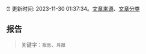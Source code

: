 :alarm_clock: 更新时间: 2023-11-30 01:37:34。[文章来源](/README.md)、[文章分类](/TAGS.md)

## 报告


> 关键字：`报告`、`月报`



